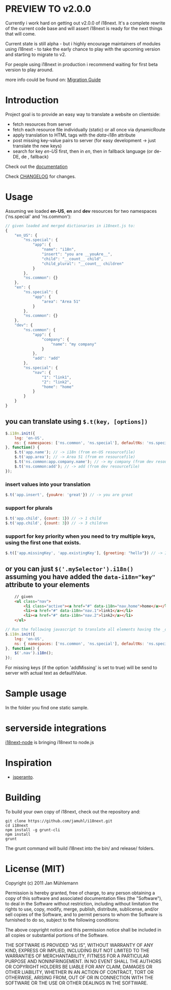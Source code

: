 # PREVIEW TO v2.0.0

Currently i work hard on getting out v2.0.0 of i18next. It's a complete rewrite of the current code base and will assert i18next is ready for the next things that will come.

Current state is still alpha - but i highly encourage maintainers of modules using i18next - to take the early chance to play with the upcoming version and starting to migrate to v2.

For people using i18next in production i recommend waiting for first beta version to play around.

more info could be found on: [Migration Guide](http://i18next.github.io/i18next.com/docs/migration/)

# Introduction

Project goal is to provide an easy way to translate a website on clientside:

- fetch resources from server
- fetch each resource file individually (static) or all once via dynamicRoute
- apply translation to HTML tags with the _data-i18n_ attribute
- post missing key-value pairs to server (for easy development -> just translate the new keys)
- search for key _en-US_ first, then in _en_, then in fallback language (or de-DE, de , fallback)

Check out the [documentation](http://i18next.com)

Check [CHANGELOG](https://github.com/i18next/i18next/blob/master/CHANGELOG.md) for changes.

# Usage

Assuming we loaded __en-US__, __en__ and __dev__ resources for two namespaces ('ns.special' and 'ns.common'):

```javascript
// given loaded and merged dictionaries in i18next.js to:
{
    "en_US": {
        "ns.special": {
            "app": {
                "name": "i18n",
                "insert": "you are __youAre__",
                "child": "__count__ child",
                "child_plural": "__count__ children"
            }
        },
        "ns.common": {}
    },
    "en": {
        "ns.special": {
            "app": {
                "area": "Area 51"
            }
        },
        "ns.common": {}
    },
    "dev": {
        "ns.common": {
            "app": {
                "company": {
                    "name": "my company"
                }
            },
            "add": "add"
        },
        "ns.special": {
            "nav": {
                "1": "link1",
                "2": "link2",
                "home": "home"
            }
        }
    }
}
```

## you can translate using `$.t(key, [options])`

```javascript
$.i18n.init({
    lng: 'en-US',
    ns: { namespaces: ['ns.common', 'ns.special'], defaultNs: 'ns.special'}
}, function() {
    $.t('app.name'); // -> i18n (from en-US resourcefile)
    $.t('app.area'); // -> Area 51 (from en resourcefile)
    $.t('ns.common:app.company.name'); // -> my company (from dev resourcefile)
    $.t('ns.common:add'); // -> add (from dev resourcefile)
});
```

### insert values into your translation

```javascript
$.t('app.insert', {youAre: 'great'}) // -> you are great
```

### support for plurals

```javascript
$.t('app.child', {count: 1}) // -> 1 child
$.t('app.child', {count: 3}) // -> 3 children
```

### support for key priority when you need to try multiple keys, using the first one that exists.

```javascript
$.t(['app.missingKey', 'app.existingKey'], {greeting: "hello"}) // -> I am the existing key: hello
```

## or you can just `$('.mySelector').i18n()` assuming you have added the `data-i18n="key"` attribute to your elements

```html
	// given
	<ul class="nav">
		<li class="active"><a href="#" data-i18n="nav.home">home</a></li>
		<li><a href="#" data-i18n="nav.1">link1</a></li>
		<li><a href="#" data-i18n="nav.2">link2</a></li>
	</ul>
```

```javascript
// Run the following javascript to translate all elements having the _data-i18n_ attribute:
$.i18n.init({
    lng: 'en-US',
    ns: { namespaces: ['ns.common', 'ns.special'], defaultNs: 'ns.special'}
}, function() {
    $('.nav').i18n();
});
```

For missing keys (if the option 'addMissing' is set to true) will be send to server with actual text as defaultValue.

# Sample usage

In the folder you find one static sample.

# serverside integrations

[i18next-node](https://github.com/jamuhl/i18next-node) is bringing i18next to node.js

# Inspiration

- [jsperanto](https://github.com/jpjoyal/jsperanto).

# Building
To build your own copy of i18next, check out the repository and:

	git clone https://github.com/jamuhl/i18next.git
    cd i18next
    npm install -g grunt-cli
    npm install
    grunt

The grunt command will build i18next into the bin/ and release/ folders.

# License (MIT)

Copyright (c) 2011 Jan Mühlemann

Permission is hereby granted, free of charge, to any person obtaining a copy
of this software and associated documentation files (the "Software"), to deal
in the Software without restriction, including without limitation the rights
to use, copy, modify, merge, publish, distribute, sublicense, and/or sell
copies of the Software, and to permit persons to whom the Software is
furnished to do so, subject to the following conditions:

The above copyright notice and this permission notice shall be included in
all copies or substantial portions of the Software.

THE SOFTWARE IS PROVIDED "AS IS", WITHOUT WARRANTY OF ANY KIND, EXPRESS OR
IMPLIED, INCLUDING BUT NOT LIMITED TO THE WARRANTIES OF MERCHANTABILITY,
FITNESS FOR A PARTICULAR PURPOSE AND NONINFRINGEMENT. IN NO EVENT SHALL THE
AUTHORS OR COPYRIGHT HOLDERS BE LIABLE FOR ANY CLAIM, DAMAGES OR OTHER
LIABILITY, WHETHER IN AN ACTION OF CONTRACT, TORT OR OTHERWISE, ARISING FROM,
OUT OF OR IN CONNECTION WITH THE SOFTWARE OR THE USE OR OTHER DEALINGS IN
THE SOFTWARE.
